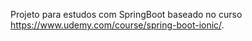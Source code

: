 Projeto para estudos com SpringBoot baseado no curso https://www.udemy.com/course/spring-boot-ionic/.